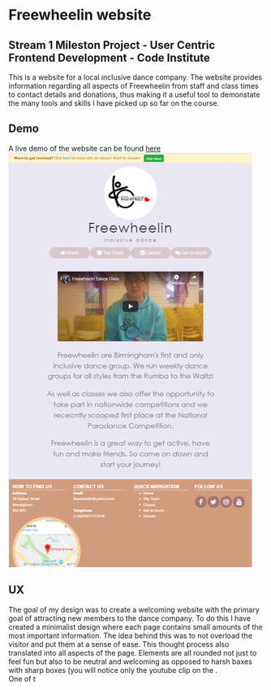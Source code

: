 # Freewheelin website

## Stream 1 Mileston Project - User Centric Frontend Development - Code Institute

This is a website for a local inclusive dance company. The website provides information regarding all aspects of Freewheelin from staff and class times to contact details and donations, thus 
making it a useful tool to demonstate the many tools and skills I have picked up so far on the course.

## Demo

A live demo of the website can be found [here](https://francisillingworth.github.io/milestone-project-1/index.html)\
[<img src="assets/images/screenshot.png">](https://francisillingworth.github.io/milestone-project-1/index.html)

## UX

The goal of my design was to create a welcoming website with the primary goal of attracting new members to the dance company.
To do this I have created a minimalist design where each page contains small amounts of the most important information.
The idea behind this was to not overload the visitor and put them at a sense of ease.
This thought process also translated into all aspects of the page. Elements are all rounded not just to feel
fun but also to be neutral and welcoming as opposed to harsh baxes with sharp boxes (you will notice only the youtube clip on the .
\
One of t

